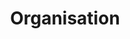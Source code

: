 ---
layout: redirect.njk
tags: level2
key: organisation_en
title: Organisation
redirect: /en/design-system/organisation/process/
parent: designsystem_en
order: 20
---